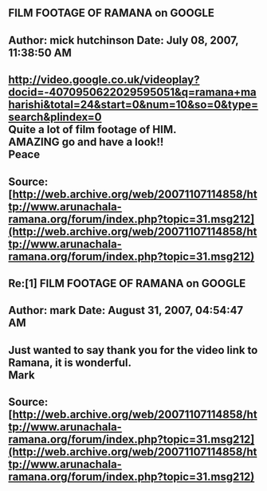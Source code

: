 ## FILM FOOTAGE OF RAMANA on GOOGLE  
Author: mick hutchinson     Date: July 08, 2007, 11:38:50 AM  
---  
http://video.google.co.uk/videoplay?docid=-4070950622029595051&q=ramana+maharishi&total=24&start=0&num=10&so=0&type=search&plindex=0   
Quite a lot of film footage of HIM.   
AMAZING go and have a look!!   
Peace
 ---  
Source:[http://web.archive.org/web/20071107114858/http://www.arunachala-ramana.org/forum/index.php?topic=31.msg212](http://web.archive.org/web/20071107114858/http://www.arunachala-ramana.org/forum/index.php?topic=31.msg212)   
---  

## Re:[1] FILM FOOTAGE OF RAMANA on GOOGLE  
Author: mark                Date: August 31, 2007, 04:54:47 AM  
---  
Just wanted to say thank you for the video link to Ramana, it is wonderful.   
Mark
 ---  
Source:[http://web.archive.org/web/20071107114858/http://www.arunachala-ramana.org/forum/index.php?topic=31.msg212](http://web.archive.org/web/20071107114858/http://www.arunachala-ramana.org/forum/index.php?topic=31.msg212)   
---  

